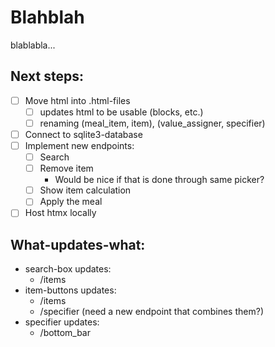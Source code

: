 # Blahblah
blablabla...

## Next steps:
- [ ] Move html into .html-files
    - [ ] updates html to be usable (blocks, etc.)
    - [ ] renaming (meal_item, item), (value_assigner, specifier)
- [ ] Connect to sqlite3-database
- [ ] Implement new endpoints:
    - [ ] Search
    - [ ] Remove item 
        - Would be nice if that is done through same picker?
    - [ ] Show item calculation
    - [ ] Apply the meal
- [ ] Host htmx locally

## What-updates-what:
- search-box updates:
    - /items
- item-buttons updates:
    - /items
    - /specifier
        (need a new endpoint that combines them?)
- specifier updates:
    - /bottom_bar
